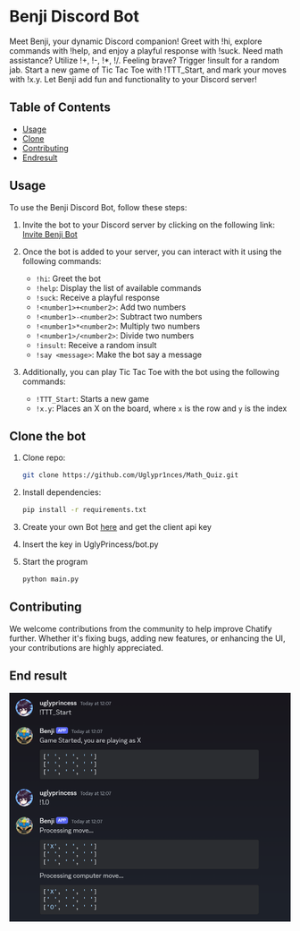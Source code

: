 # Benji Discord Bot

Meet Benji, your dynamic Discord companion! Greet with !hi, explore commands with !help, and enjoy a playful response with !suck. Need math assistance? Utilize !<number1>+<number2>, !<number1>-<number2>, !<number1>*<number2>, !<number1>/<number2>. Feeling brave? Trigger !insult for a random jab. Start a new game of Tic Tac Toe with !TTT_Start, and mark your moves with !x.y. Let Benji add fun and functionality to your Discord server!

## Table of Contents

- [Usage](#usage)
- [Clone](#clone-the-bot)
- [Contributing](#contributing)
- [Endresult](#end-result)

## Usage

To use the Benji Discord Bot, follow these steps:

1. Invite the bot to your Discord server by clicking on the following link: [Invite Benji Bot](https://discord.com/oauth2/authorize?client_id=1233320753391206440&permissions=8&scope=bot)

2. Once the bot is added to your server, you can interact with it using the following commands:

   - `!hi`: Greet the bot
   - `!help`: Display the list of available commands
   - `!suck`: Receive a playful response
   - `!<number1>+<number2>`: Add two numbers
   - `!<number1>-<number2>`: Subtract two numbers
   - `!<number1>*<number2>`: Multiply two numbers
   - `!<number1>/<number2>`: Divide two numbers
   - `!insult`: Receive a random insult
   - `!say <message>`: Make the bot say a message

3. Additionally, you can play Tic Tac Toe with the bot using the following commands:

   - `!TTT_Start`: Starts a new game
   - `!x.y`: Places an X on the board, where `x` is the row and `y` is the index

## Clone the bot

1. Clone repo:
   ```bash
   git clone https://github.com/Uglypr1nces/Math_Quiz.git
   ```
2. Install dependencies:
   ```bash
   pip install -r requirements.txt
   ```
3. Create your own Bot <a href="/developers/applications">here</a> and get the client api key

4. Insert the key in UglyPrincess/bot.py

5. Start the program
   ```bash
   python main.py
   ```
## Contributing

We welcome contributions from the community to help improve Chatify further. Whether it's fixing bugs, adding new features, or enhancing the UI, your contributions are highly appreciated.

## End result

<img src="UglyPrincess/images/test.png" alt="alt text">
